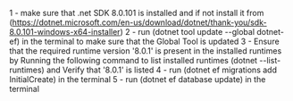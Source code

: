 1 - make sure that .net SDK 8.0.101 is installed and if not install it from (https://dotnet.microsoft.com/en-us/download/dotnet/thank-you/sdk-8.0.101-windows-x64-installer)
2 - run (dotnet tool update --global dotnet-ef) in the terminal to make sure that the Global Tool is updated
3 - Ensure that the required runtime version '8.0.1' is present in the installed runtimes by Running the following command to list installed runtimes (dotnet --list-runtimes) and Verify that '8.0.1' is listed
4 - run (dotnet ef migrations add InitialCreate) in the terminal
5 - run (dotnet ef database update) in the terminal
